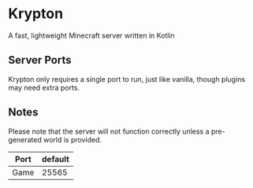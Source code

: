 # Krypton
A fast, lightweight Minecraft server written in Kotlin

## Server Ports
Krypton only requires a single port to run, just like vanilla, though plugins may need extra ports.

## Notes
Please note that the server will not function correctly unless a pre-generated world is provided.


| Port  | default |
|-------|---------|
| Game  | 25565   |
